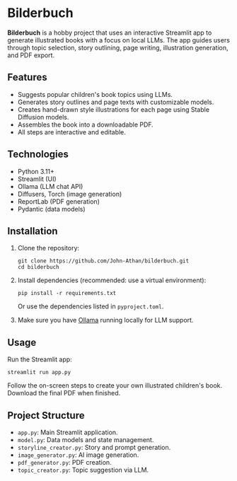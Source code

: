 # Bilderbuch

**Bilderbuch** is a hobby project that uses an interactive Streamlit app to generate illustrated books with a focus on local LLMs. 
The app guides users through topic selection, story outlining, page writing, illustration generation, and PDF export.

## Features

- Suggests popular children's book topics using LLMs.
- Generates story outlines and page texts with customizable models.
- Creates hand-drawn style illustrations for each page using Stable Diffusion models.
- Assembles the book into a downloadable PDF.
- All steps are interactive and editable.

## Technologies

- Python 3.11+
- Streamlit (UI)
- Ollama (LLM chat API)
- Diffusers, Torch (image generation)
- ReportLab (PDF generation)
- Pydantic (data models)

## Installation

1. Clone the repository:
   ```
   git clone https://github.com/John-Athan/bilderbuch.git
   cd bilderbuch
   ```

2. Install dependencies (recommended: use a virtual environment):
   ```
   pip install -r requirements.txt
   ```
   Or use the dependencies listed in `pyproject.toml`.

3. Make sure you have [Ollama](https://ollama.com/) running locally for LLM support.

## Usage

Run the Streamlit app:
```
streamlit run app.py
```

Follow the on-screen steps to create your own illustrated children's book. Download the final PDF when finished.

## Project Structure

- `app.py`: Main Streamlit application.
- `model.py`: Data models and state management.
- `storyline_creator.py`: Story and prompt generation.
- `image_generator.py`: AI image generation.
- `pdf_generator.py`: PDF creation.
- `topic_creator.py`: Topic suggestion via LLM.
